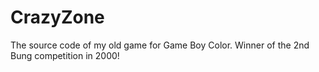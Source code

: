 # CrazyZone

The source code of my old game for Game Boy Color. 
Winner of the 2nd Bung competition in 2000!

